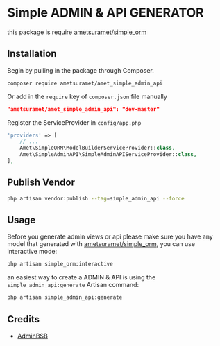 # Simple ADMIN & API GENERATOR
this package is require [ametsuramet/simple_orm](https://github.com/ametsuramet/simple_orm)

## Installation

Begin by pulling in the package through Composer.

```bash
composer require ametsuramet/amet_simple_admin_api
```

Or add in the `require` key of `composer.json` file manually

``` json
"ametsuramet/amet_simple_admin_api": "dev-master"
```



Register the ServiceProvider in `config/app.php`

```php
'providers' => [
    // ...
    Amet\SimpleORM\ModelBuilderServiceProvider::class,
    Amet\SimpleAdminAPI\SimpleAdminAPIServiceProvider::class,
],
```

## Publish Vendor
```bash
php artisan vendor:publish --tag=simple_admin_api --force
```

## Usage
Before you generate admin views or api please make sure you have any model that generated with [ametsuramet/simple_orm](https://github.com/ametsuramet/simple_orm), you can use interactive mode:

```bash
php artisan simple_orm:interactive
```

an easiest way to create a ADMIN & API is using the `simple_admin_api:generate` Artisan command:

```bash
php artisan simple_admin_api:generate
```

## Credits
* [AdminBSB](https://github.com/gurayyarar/AdminBSBMaterialDesign)

